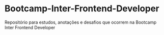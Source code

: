 # Bootcamp-Inter-Frontend-Developer
Repositório para estudos, anotações e desafios que ocorrem na Bootcamp Inter Frontend Developer

